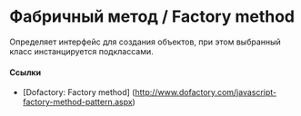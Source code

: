 # Фабричный метод / Factory method

Определяет интерфейс для создания объектов, при этом выбранный класс инстанцируется подклассами.

#### Ссылки

* [Dofactory: Factory method] (http://www.dofactory.com/javascript-factory-method-pattern.aspx)
